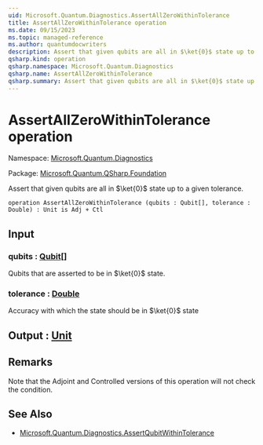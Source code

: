```yaml
---
uid: Microsoft.Quantum.Diagnostics.AssertAllZeroWithinTolerance
title: AssertAllZeroWithinTolerance operation
ms.date: 09/15/2023
ms.topic: managed-reference
ms.author: quantumdocwriters
description: Assert that given qubits are all in $\ket{0}$ state up to a given tolerance.
qsharp.kind: operation
qsharp.namespace: Microsoft.Quantum.Diagnostics
qsharp.name: AssertAllZeroWithinTolerance
qsharp.summary: Assert that given qubits are all in $\ket{0}$ state up to a given tolerance.
---
```


# AssertAllZeroWithinTolerance operation

Namespace: [Microsoft.Quantum.Diagnostics](xref:Microsoft.Quantum.Diagnostics)

Package: [Microsoft.Quantum.QSharp.Foundation](https://nuget.org/packages/Microsoft.Quantum.QSharp.Foundation)


Assert that given qubits are all in $\ket{0}$ state up to a given tolerance.

```qsharp
operation AssertAllZeroWithinTolerance (qubits : Qubit[], tolerance : Double) : Unit is Adj + Ctl
```


## Input

### qubits : [Qubit](xref:microsoft.quantum.qsharp.valueliterals#qubit-literals)[]

Qubits that are asserted to be in $\ket{0}$ state.


### tolerance : [Double](xref:microsoft.quantum.qsharp.valueliterals#double-literals)

Accuracy with which the state should be in $\ket{0}$ state



## Output : [Unit](xref:microsoft.quantum.qsharp.valueliterals#unit-literal)



## Remarks

Note that the Adjoint and Controlled versions of this operation will notcheck the condition.

## See Also

- [Microsoft.Quantum.Diagnostics.AssertQubitWithinTolerance](xref:Microsoft.Quantum.Diagnostics.AssertQubitWithinTolerance)